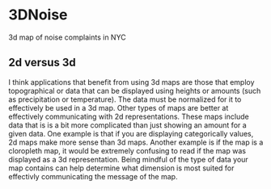 # 3DNoise
3d map of noise complaints in NYC

## 2d versus 3d
I think applications that benefit from using 3d maps are those that employ topographical or data that can be displayed using
heights or amounts (such as precipitation or temperature). The data must be normalized for it to effectively be used in a
3d map. Other types of maps are better at effectively communicating with 2d representations. These maps include data that is
is a bit more complicated than just showing an amount for a given data. One example is that if you are displaying categorically
values, 2d maps make more sense than 3d maps. Another example is if the map is a cloropleth map, it would be extremely
confusing to read if the map was displayed as a 3d representation. Being mindful of the type of data your map contains can
help determine what dimension is most suited for effectivly communicating the message of the map.

